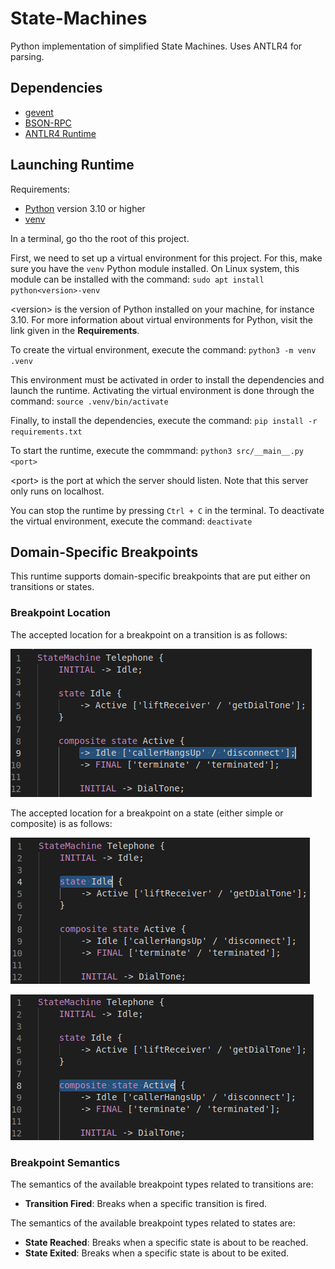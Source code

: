 # State-Machines
Python implementation of simplified State Machines. Uses ANTLR4 for parsing.

## Dependencies

- [gevent](https://pypi.org/project/gevent/)
- [BSON-RPC](https://pypi.org/project/bsonrpc/)
- [ANTLR4 Runtime](https://pypi.org/project/antlr4-python3-runtime/)

## Launching Runtime

Requirements:
- [Python](https://www.python.org/) version 3.10 or higher
- [venv](https://docs.python.org/3/library/venv.html#module-venv)

In a terminal, go tho the root of this project.

First, we need to set up a virtual environment for this project. For this, make sure you have the `venv` Python module installed. On Linux system, this module can be installed with the command: `sudo apt install python<version>-venv`

\<version\> is the version of Python installed on your machine, for instance 3.10. For more information about virtual environments for Python, visit the link given in the **Requirements**.

To create the virtual environment, execute the command: `python3 -m venv .venv`

This environment must be activated in order to install the dependencies and launch the runtime. Activating the virtual environment is done through the command: `source .venv/bin/activate`

Finally, to install the dependencies, execute the command: `pip install -r requirements.txt`

To start the runtime, execute the commmand: `python3 src/__main__.py <port>`

\<port\> is the port at which the server should listen. Note that this server only runs on localhost.

You can stop the runtime by pressing `Ctrl + C` in the terminal. To deactivate the virtual environment, execute the command: `deactivate`


## Domain-Specific Breakpoints

This runtime supports domain-specific breakpoints that are put either on transitions or states.

### Breakpoint Location

The accepted location for a breakpoint on a transition is as follows:

![Transition breakpoint location](images/transition_breakpoint_location.png)

The accepted location for a breakpoint on a state (either simple or composite) is as follows:

![Simple state breakpoint location](images/simple_state_breakpoint_location.png)

![Composite state breakpoint location](images/composite_state_breakpoint_location.png)

### Breakpoint Semantics

The semantics of the available breakpoint types related to transitions are:

- **Transition Fired**: Breaks when a specific transition is fired.

The semantics of the available breakpoint types related to states are:

- **State Reached**: Breaks when a specific state is about to be reached.
- **State Exited**: Breaks when a specific state is about to be exited.